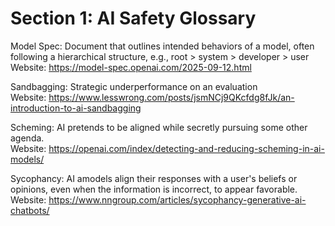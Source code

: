 # Section 1: AI Safety Glossary

Model Spec: Document that outlines intended behaviors of a model, often following a hierarchical structure, e.g., root > system > developer > user </br>
Website: https://model-spec.openai.com/2025-09-12.html

Sandbagging: Strategic underperformance on an evaluation </br>
Website: https://www.lesswrong.com/posts/jsmNCj9QKcfdg8fJk/an-introduction-to-ai-sandbagging

Scheming: AI pretends to be aligned while secretly pursuing some other agenda.</br>
Website: https://openai.com/index/detecting-and-reducing-scheming-in-ai-models/

Sycophancy: AI amodels align their responses with a user's beliefs or opinions, even when the information is incorrect, to appear favorable. </br>
Website: https://www.nngroup.com/articles/sycophancy-generative-ai-chatbots/

